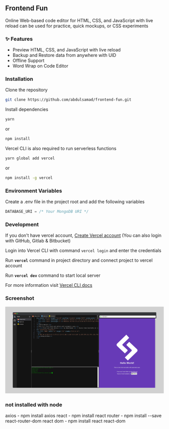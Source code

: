 ## Frontend Fun
Online Web-based code editor for HTML, CSS, and JavaScript with live reload can be used for practice, quick mockups, or CSS experiments

### :sparkles: Features
- Preview HTML, CSS, and JavaScript with live reload
- Backup and Restore data from anywhere with UID
- Offline Support
- Word Wrap on Code Editor

### Installation
Clone the repository
```bash
git clone https://github.com/abdulsamad/frontend-fun.git
```

Install dependencies

```bash
yarn
```
or
```bash
npm install
```
Vercel CLI is also required to run serverless functions
```bash
yarn global add vercel
```
or
```bash
npm install -g vercel
```

### Environment Variables
Create a .env file in the project root and add the following variables
```js
DATABASE_URI = /* Your MongoDB URI */
```


### Development

If you don't have vercel account, [Create Vercel account](https://vercel.com/dashboard) (You can also login with GitHub, Gitlab &amp; Bitbucket)

Login into Vercel CLI with command `vercel login` and enter the credentials

Run **`vercel`** command in project directory and connect project to vercel account

Run **`vercel dev`** command to start local server

For more information visit [Vercel CLI docs](https://vercel.com/docs/cli)

### Screenshot

![Frontend fun screenshot](/readme/screenshot.png "Frontend fun screenshot")

<!-- ### Architechture
![project architechture](/readme/architechture.png "project architechture") -->

### not installed with node


axios - npm install axios
react - npm install react
router - npm install --save react-router-dom
react dom - npm install react react-dom